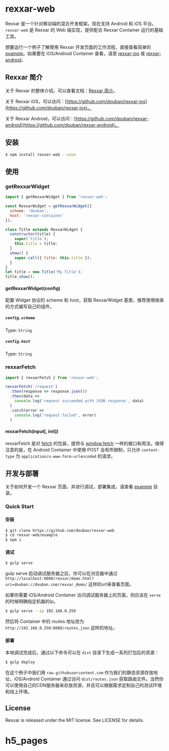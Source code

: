 # rexxar-web

Rexxar 是一个针对移动端的混合开发框架。现在支持 Android 和 iOS 平台。`rexxar-web` 是 Rexxar 的 Web 端实现，提供配合 Rexxar Container 运行的基础工具。

想要运行一个例子了解使用 Rexxar 开发页面的工作流程，直接查看简单的 [example](/example)。如果要在 iOS/Android Container 查看，请至 [rexxar-ios](https://github.com/douban/rexxar-ios) 或 [rexxar-android](https://github.com/douban/rexxar-android)。

## Rexxar 简介

关于 Rexxar 的整体介绍，可以查看文档：[Rexxar 简介](http://lincode.github.io/Rexxar-OpenSource)。

关于 Rexxar iOS，可以访问：[https://github.com/douban/rexxar-ios](https://github.com/douban/rexxar-ios)。

关于 Rexxar Android，可以访问：[https://github.com/douban/rexxar-android](https://github.com/douban/rexxar-android)。

## 安装

```bash
$ npm install rexxar-web --save
```

## 使用

### getRexxarWidget

```js
import { getRexxarWidget } from 'rexxar-web';

const RexxarWidget = getRexxarWidget({
  scheme: 'douban',
  host: 'rexxar-container'
});

class Title extends RexxarWidget {
  constructor(title) {
    super('title');
    this.title = title;
  }
  show() {
    super.call({ title: this.title });
  }
}
let title = new Title('My Title');
title.show();
```

#### getRexxarWidget(config)

配置 Widget 协议的 scheme 和 host，获取 RexxarWidget 基类，推荐使用继承的方式编写自己的组件。

##### `config.scheme`

Type: `String`

##### `config.host`

Type: `String`


### rexxarFetch

```js
import { rexxarFetch } from 'rexxar-web';

rexxarFetch('/request')
  .then(response => response.json())
  .then(data =>
    console.log('request succeeded with JSON response', data)
  )
  .catch(error =>
    console.log('request failed', error)
  )
```

#### rexxarFetch(input[, init])

rexxarFetch 是对 [fetch](https://github.com/github/fetch) 的包装，提供与 [window.fetch](https://fetch.spec.whatwg.org/) 一样的接口和用法。值得注意的是，在 Android Container 中使用 POST 会有所限制，只允许 `content-type` 为 `application/x-www-form-urlencoded` 的请求。

## 开发与部署

关于如何开发一个 Rexxar 页面，并进行调试，部署集成，请查看 [example](/example) 目录。

### Quick Start

#### 安装

```bash
$ git clone https://github.com/douban/rexxar-web
$ cd rexxar-web/example
$ npm i
```

#### 调试

```bash
$ gulp serve
```
gulp serve 启动调试服务器之后，你可以在浏览器中通过  `http://localhost:8080/rexxar/demo.html?uri=douban://douban.com/rexxar_demo/` 这样的url来查看页面。

如果你需要 iOS/Android Container 访问调试服务器上的页面，则应该在 `serve` 的时候明确指定机器的ip。
```bash
$ gulp serve --ip 192.168.0.250
```
然后将 Container 中的 routes 地址改为 `http://192.168.0.250:8080/routes.json` 这样的地址。

#### 部署

本地调试完成后，通过以下命令可以在 `dist` 目录下生成一系列打包后的资源：
```bash
$ gulp deploy
```
在这个例子中我们用 `raw.githubusercontent.com` 作为我们的静态资源存放地址，iOS/Android Container 通过访问 `dist/routes.json` 获取路由文件。当然你可以使用自己的CDN服务器来存放资源，并且可以根据需求定制自己的测试环境和线上环境。

## License

Rexxar is released under the MIT license. See LICENSE for details.
# h5_pages
